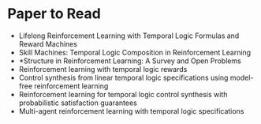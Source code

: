 # Paper to Read
- Lifelong Reinforcement Learning with Temporal Logic Formulas and Reward Machines
- Skill Machines: Temporal Logic Composition in Reinforcement Learning
- *Structure in Reinforcement Learning: A Survey and Open Problems
- Reinforcement learning with temporal logic rewards
- Control synthesis from linear temporal logic specifications using model-free reinforcement learning
- Reinforcement learning for temporal logic control synthesis with probabilistic satisfaction guarantees
- Multi-agent reinforcement learning with temporal logic specifications